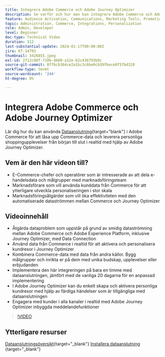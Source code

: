 ```yaml
---
title: Integrera Adobe Commerce och Adobe Journey Optimizer
description: Se varför och hur man kan integrera Adobe Commerce och Adobe Journey Optimizer.
feature: Audience Activation, Communications, Marketing Tools, Promotions/Events
topic: Administration, Commerce, Integrations, Personalization
role: Admin, Developer
level: Beginner
doc-type: Technical Video
duration: 512
last-substantial-update: 2024-01-17T00:00:00Z
jira: KT-14793
thumbnail: 3426855.jpeg
exl-id: 2f12c90f-710b-4680-a12e-62c436793b9c
source-git-commit: 8ffbcb364ce2a1bc3c6be0cb39fbece8f5fbd320
workflow-type: tm+mt
source-wordcount: '244'
ht-degree: 0%

---
```


# Integrera Adobe Commerce och Adobe Journey Optimizer

Lär dig hur du kan använda [Dataanslutning](https://experienceleague.adobe.com/docs/commerce-merchant-services/data-connection/overview.html?lang=sv-SE){target="blank"} i Adobe Commerce för att låsa upp Commerce-data och leverera personliga shoppingupplevelser från början till slut i realtid med hjälp av Adobe Journey Optimizer.

## Vem är den här videon till?

- E-Commerce-chefer och operatörer som är intresserade av att dela e-handelsdata och målgrupper med marknadsföringsteam
- Marknadsförare som vill använda kunddata från Commerce för att ytterligare utveckla personaliseringen i stor skala
- Marknadsföringsåtgärder som vill öka effektiviteten med den automatiserade dataströmmen mellan Commerce och Journey Optimizer

## Videoinnehåll

- Åtgärda dataproblem som uppstår på grund av smidig dataströmning mellan Adobe Commerce och Adobe Experience Platform, inklusive Journey Optimizer, med Data Connection
- Använd data från Commerce i realtid för att aktivera och personalisera kundresor i Journey Optimizer
- Kombinera Commerce-data med data från andra källor. Bygg målgrupper och inrikta er på dem med unika budskap, upplevelser eller erbjudanden
- Implementera den här integreringen på bara en timme med dataanslutningen, jämfört med de vanliga 20 dagarna för en anpassad implementering
- I Adobe Journey Optimizer kan du enkelt skapa och aktivera personliga kundresor med hjälp av färdiga händelser som är tillgängliga med dataanslutningen
- Engagera med kunder i alla kanaler i realtid med Adobe Journey Optimizer inbyggda meddelandefunktioner

>[!VIDEO](https://video.tv.adobe.com/v/3426855/?learn=on)

## Ytterligare resurser

[Dataanslutningsöversikt](https://experienceleague.adobe.com/docs/commerce-merchant-services/data-connection/overview.html?lang=sv-SE){target="_blank"}
[Installera dataanslutning ](https://experienceleague.adobe.com/docs/commerce-merchant-services/data-connection/fundamentals/install.html?lang=sv-SE){target="_blank"}
